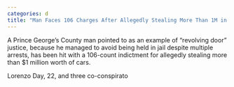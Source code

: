 ```yaml
---
categories: d
title: "Man Faces 106 Charges After Allegedly Stealing More Than 1M in Cars"
---
```


A Prince George’s County man pointed to as an example of “revolving door” justice, because he managed to avoid being held in jail despite multiple arrests, has been hit with a 106-count indictment for allegedly stealing more than $1 million worth of cars.



Lorenzo Day, 22, and three co-conspirato